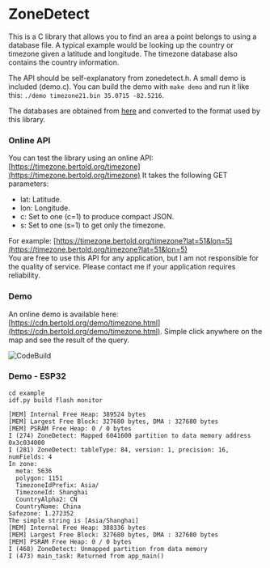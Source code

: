 # ZoneDetect

This is a C library that allows you to find an area a point belongs to using a database file. A typical example would be looking up the country or timezone given a latitude and longitude. The timezone database also contains the country information.

The API should be self-explanatory from zonedetect.h. A small demo is included (demo.c). You can build the demo with `make demo` and run it like this: `./demo timezone21.bin 35.0715 -82.5216`.

The databases are obtained from [here](https://github.com/evansiroky/timezone-boundary-builder) and converted to the format used by this library.

### Online API
You can test the library using an online API: [https://timezone.bertold.org/timezone](https://timezone.bertold.org/timezone)
It takes the following GET parameters:

* lat: Latitude.
* lon: Longitude.
* c: Set to one (c=1) to produce compact JSON.
* s: Set to one (s=1) to get only the timezone.

For example: [https://timezone.bertold.org/timezone?lat=51&lon=5](https://timezone.bertold.org/timezone?lat=51&lon=5)  
You are free to use this API for any application, but I am not responsible for the quality of service. Please contact me if your application requires reliability.


### Demo
An online demo is available here: [https://cdn.bertold.org/demo/timezone.html](https://cdn.bertold.org/demo/timezone.html). Simple click anywhere on the map and see the result of the query.

![CodeBuild](https://codebuild.eu-central-1.amazonaws.com/badges?uuid=eyJlbmNyeXB0ZWREYXRhIjoiVmtHd1UwSThmbkZ4RlkyRVZMQUgyRVFKdjhyRzJ6N29ZQUNUVU4wdFpEcUdZQ29ITzlHQlFEU0VZd1dXcEtJUlRvcUFLSDJLTnp5V2lQUGkxNGs1ZUdJPSIsIml2UGFyYW1ldGVyU3BlYyI6ImxxUnFTTVBreUNrK2xPeHYiLCJtYXRlcmlhbFNldFNlcmlhbCI6MX0%3D&branch=master)


### Demo - ESP32

```
cd example
idf.py build flash monitor
```

```
[MEM] Internal Free Heap: 389524 bytes
[MEM] Largest Free Block: 327680 bytes, DMA : 327680 bytes
[MEM] PSRAM Free Heap: 0 / 0 bytes
I (274) ZoneDetect: Mapped 6041600 partition to data memory address 0x3c034000
I (281) ZoneDetect: tableType: 84, version: 1, precision: 16, numFields: 4
In zone:
  meta: 5636
  polygon: 1151
  TimezoneIdPrefix: Asia/
  TimezoneId: Shanghai
  CountryAlpha2: CN
  CountryName: China
Safezone: 1.272352
The simple string is [Asia/Shanghai]
[MEM] Internal Free Heap: 388336 bytes
[MEM] Largest Free Block: 327680 bytes, DMA : 327680 bytes
[MEM] PSRAM Free Heap: 0 / 0 bytes
I (468) ZoneDetect: Unmapped partition from data memory
I (473) main_task: Returned from app_main()
```
